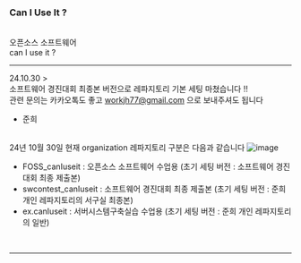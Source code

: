 ### Can I Use It ?
</br>
오픈소스 소프트웨어 </br>
can I use it ?</br>

<hr>

24.10.30 > </br>
소프트웨어 경진대회 최종본 버전으로 레파지토리 기본 세팅 마쳤습니다 !! </br>
관련 문의는 카카오톡도 좋고 workjh77@gmail.com 으로 보내주셔도 됩니다 </br>
- 준희</br></br>

24년 10월 30일 현재 organization 레파지토리 구분은 다음과 같습니다
![image](https://github.com/user-attachments/assets/86e78869-c185-48a4-bd63-519139788611)</br>
- FOSS_canIuseit : 오픈소스 소프트웨어 수업용 (초기 세팅 버전 : 소프트웨어 경진대회 최종 제출본)
- swcontest_canIuseit : 소프트웨어 경진대회 최종 제출본 (초기 세팅 버전 : 준희 개인 레파지토리의 서구실 최종본)
- ex.canIuseit : 서버시스템구축실습 수업용 (초기 세팅 버전 : 준희 개인 레파지토리의 일반)

</br>
<hr>
</br>
<!--
테스트 준희</br>
</br></br>테스트  서연</br>
테스트 예린</br>
테스트 영은</br>
</br></br> 서연 테스트 S 2 </br>  
</br> 안녕하세요 -서연 </br>
</br> HI. -영은 </br>
</br> 안녕!! 예린 </br>
테스트 우선
-->
